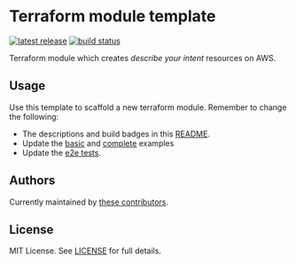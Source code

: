 # Terraform module template

[![latest release](https://img.shields.io/github/v/release/telia-oss/terraform-module-template?style=flat-square)](https://github.com/telia-oss/terraform-module-template/releases/latest)
[![build status](https://img.shields.io/github/actions/workflow/status/telia-oss/terraform-module-template/main.yml?branch=master&logo=github&style=flat-square)](https://github.com/telia-oss/terraform-module-template/actions?query=workflow%3Atest)

Terraform module which creates _describe your intent_ resources on AWS.

## Usage

Use this template to scaffold a new terraform module. Remember to change the following:

- The descriptions and build badges in this [README](README.md).
- Update the [basic](examples/basic/README.md) and [complete](examples/complete/README.md) examples
- Update the [e2e tests](test/).

## Authors

Currently maintained by [these contributors](../../graphs/contributors).

## License

MIT License. See [LICENSE](LICENSE) for full details.
